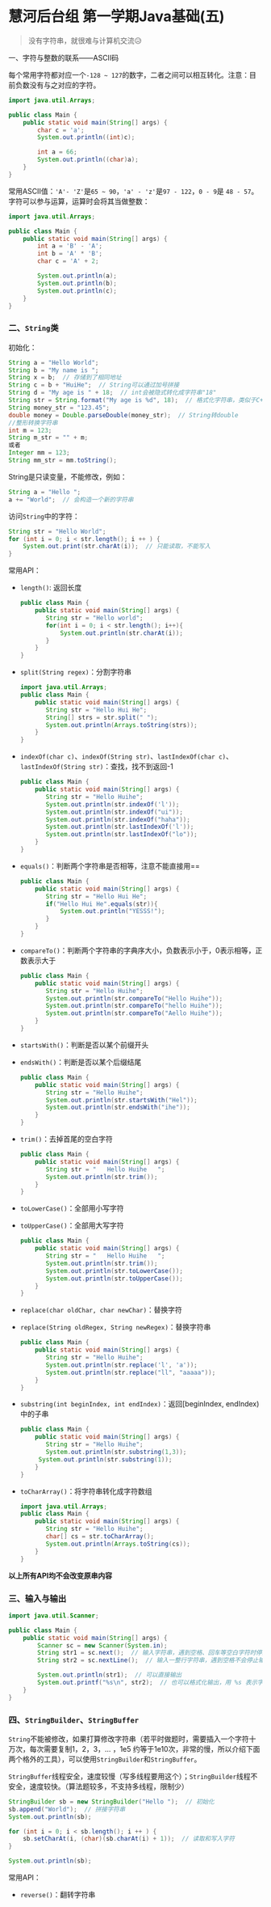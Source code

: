 # 慧河后台组 第一学期Java基础(五)

> 没有字符串，就很难与计算机交流😥

一、字符与整数的联系——ASCII码

每个常用字符都对应一个`-128 ~ 127`的数字，二者之间可以相互转化。注意：目前负数没有与之对应的字符。

```java
import java.util.Arrays;

public class Main {
    public static void main(String[] args) {
        char c = 'a';
        System.out.println((int)c);

        int a = 66;
        System.out.println((char)a);
    }
}
```

常用ASCII值：`'A'- 'Z'`是`65 ~ 90`，`'a' - 'z'`是`97 - 122`，`0 - 9`是 `48 - 57`。
字符可以参与运算，运算时会将其当做整数：

```java
import java.util.Arrays;

public class Main {
    public static void main(String[] args) {
        int a = 'B' - 'A';
        int b = 'A' * 'B';
        char c = 'A' + 2;

        System.out.println(a);
        System.out.println(b);
        System.out.println(c);
    }
}
```

### 二、`String`类

初始化：

```java
String a = "Hello World";
String b = "My name is ";
String x = b;  // 存储到了相同地址
String c = b + "HuiHe";  // String可以通过加号拼接
String d = "My age is " + 18;  // int会被隐式转化成字符串"18"
String str = String.format("My age is %d", 18);  // 格式化字符串，类似于C++中的sprintf
String money_str = "123.45";
double money = Double.parseDouble(money_str);  // String转double
//整形转换字符串
int m = 123;
String m_str = "" + m;
或者
Integer mm = 123;
String mm_str = mm.toString();
```

String是只读变量，不能修改，例如：

```java
String a = "Hello ";
a += "World";  // 会构造一个新的字符串
```

访问`String`中的字符：

```java
String str = "Hello World";
for (int i = 0; i < str.length(); i ++ ) {
    System.out.print(str.charAt(i));  // 只能读取，不能写入
}
```

常用API：

- `length()`: 返回长度

  ```java
  public class Main {
      public static void main(String[] args) {
         String str = "Hello world";
         for(int i = 0; i < str.length(); i++){
             System.out.println(str.charAt(i));
         }
      }
  }
  ```

  

- `split(String regex)`：分割字符串

  ```java
  import java.util.Arrays;
  public class Main {
      public static void main(String[] args) {
         String str = "Hello Hui He";
         String[] strs = str.split(" ");
         System.out.println(Arrays.toString(strs));
      }
  }
  ```

  

- `indexOf(char c)`、`indexOf(String str)`、`lastIndexOf(char c)`、`lastIndexOf(String str)`：查找，找不到返回-1

  ```java
  public class Main {
      public static void main(String[] args) {
         String str = "Hello Huihe";
         System.out.println(str.indexOf('l'));
         System.out.println(str.indexOf("ui"));
         System.out.println(str.indexOf("haha"));
         System.out.println(str.lastIndexOf('l'));
         System.out.println(str.lastIndexOf("lo"));
      }
  }
  ```

- `equals()`：判断两个字符串是否相等，注意不能直接用==

  ```java
  public class Main {
      public static void main(String[] args) {
         String str = "Hello Hui He";
         if("Hello Hui He".equals(str)){
             System.out.println("YESSS!");
         }
      }
  }
  ```

- `compareTo()`：判断两个字符串的字典序大小，负数表示小于，0表示相等，正数表示大于

  ```java
  public class Main {
      public static void main(String[] args) {
         String str = "Hello Huihe";
         System.out.println(str.compareTo("Hello Huihe"));
         System.out.println(str.compareTo("hello Huihe"));
         System.out.println(str.compareTo("Aello Huihe"));
      }
  }
  ```

- `startsWith()`：判断是否以某个前缀开头

- `endsWith()`：判断是否以某个后缀结尾

  ```java
  public class Main {
      public static void main(String[] args) {
         String str = "Hello Huihe";
         System.out.println(str.startsWith("Hel"));
         System.out.println(str.endsWith("ihe"));
      }
  }
  ```

- `trim()`：去掉首尾的空白字符

  ```java
  public class Main {
      public static void main(String[] args) {
         String str = "   Hello Huihe   ";
         System.out.println(str.trim());
      }
  }
  ```

- `toLowerCase()`：全部用小写字符

- `toUpperCase()`：全部用大写字符

  ```java
  public class Main {
      public static void main(String[] args) {
         String str = "   Hello Huihe   ";
         System.out.println(str.trim());
         System.out.println(str.toLowerCase());
         System.out.println(str.toUpperCase());
      }
  }
  ```

- `replace(char oldChar, char newChar)`：替换字符

- `replace(String oldRegex, String newRegex)`：替换字符串

  ```java
  public class Main {
      public static void main(String[] args) {
         String str = "Hello Huihe";
         System.out.println(str.replace('l', 'a'));
         System.out.println(str.replace("ll", "aaaaa"));
      }
  }
  ```

- `substring(int beginIndex, int endIndex)`：返回[beginIndex, endIndex)中的子串

  ```java
  public class Main {
      public static void main(String[] args) {
         String str = "Hello Huihe";
         System.out.println(str.substring(1,3));
  	   System.out.println(str.substring(1));
      }
  }
  ```

- `toCharArray()`：将字符串转化成字符数组

  ```java
  import java.util.Arrays;
  public class Main {
      public static void main(String[] args) {
         String str = "Hello Huihe";
         char[] cs = str.toCharArray();
         System.out.println(Arrays.toString(cs));
      }
  }
  ```

**以上所有API均不会改变原串内容**

### 三、输入与输出

```java
import java.util.Scanner;

public class Main {
    public static void main(String[] args) {
        Scanner sc = new Scanner(System.in);
        String str1 = sc.next();  // 输入字符串，遇到空格、回车等空白字符时停止输入
        String str2 = sc.nextLine();  // 输入一整行字符串，遇到空格不会停止输入，遇到回车才会停止

        System.out.println(str1);  // 可以直接输出
        System.out.printf("%s\n", str2);  // 也可以格式化输出，用 %s 表示字符串
    }
}
```

### 四、`StringBuilder`、`StringBuffer`	

`String`不能被修改，如果打算修改字符串（若平时做题时，需要插入一个字符十万次，每次需要复制1，2，3，... ，1e5 约等于1e10次，非常的慢，所以介绍下面两个格外的工具），可以使用`StringBuilder`和`StringBuffer`。

`StringBuffer`线程安全，速度较慢（写多线程要用这个）；`StringBuilder`线程不安全，速度较快。（算法题较多，不支持多线程，限制少）

```java
StringBuilder sb = new StringBuilder("Hello ");  // 初始化
sb.append("World");  // 拼接字符串
System.out.println(sb);

for (int i = 0; i < sb.length(); i ++ ) {
    sb.setCharAt(i, (char)(sb.charAt(i) + 1));  // 读取和写入字符
}

System.out.println(sb);
```

常用API：

- `reverse()`：翻转字符串		